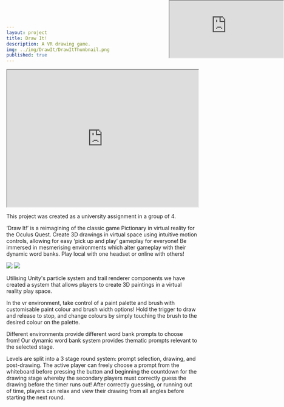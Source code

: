 ```yaml
---
layout: project
title: Draw It!
description: A VR drawing game.
img: ../img/DrawIt/DrawItThumbnail.png 
published: true
---
```

<p align="center"><iframe src="https://www.youtube.com/embed/LCaSdR38KLg" width = "700" height="361" style="max-width:100%" data-external="1"></iframe>

This project was created as a university assignment in a group of 4.
   
‘Draw It!’ is a reimagining of the classic game Pictionary in virtual reality for the Oculus Quest. Create 3D drawings in virtual space using intuitive motion controls, allowing for easy ‘pick up and play’ gameplay for everyone! Be immersed in mesmerising environments which alter gameplay with their dynamic word banks. Play local with one headset or online with others!
     
<div class="owl-carousel owl-theme">
	<iframe src="https://www.youtube.com/embed/LCaSdR38KLg"style="position: absolute; top: 0; right: 0; bottom: 0: left: 0;" data-external="1"></iframe>
	<a href="{{ site.baseurl }}/img/DrawIt/2-flower.png" target="_blank"><img src="{{ site.baseurl }}/img/DrawIt/2-flower.png" /></a>
	<a href="{{ site.baseurl }}/img/DrawIt/3-fire.png" target="_blank"><img src="{{ site.baseurl }}/img/DrawIt/3-fire.png" /></a>
</div>   

Utilising Unity's particle system and trail renderer components we have created a system that allows players to create 3D paintings in a virtual reality play space.

In the vr environment, take control of a paint palette and brush with customisable paint colour and brush width options! Hold the trigger to draw and release to stop, and change colours by simply touching the brush to the desired colour on the palette.

Different environments provide different word bank prompts to choose from! Our dynamic word bank system provides thematic prompts relevant to the selected stage.

Levels are split into a 3 stage round system: prompt selection, drawing, and post-drawing. The active player can freely choose a prompt from the whiteboard before pressing the button and beginning the countdown for the drawing stage whereby the secondary players must correctly guess the drawing before the timer runs out! After correctly guessing, or running out of time, players can relax and view their drawing from all angles before starting the next round.
